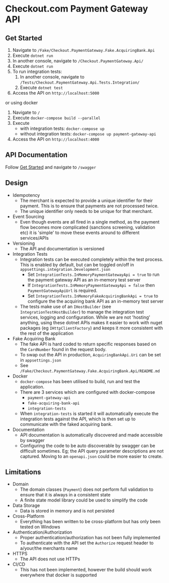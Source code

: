 # Checkout.com Payment Gateway API

## Get Started

1. Navigate to `/Fake/Checkout.PaymentGateway.Fake.AcquiringBank.Api`
1. Execute `dotnet run`
1. In another console, navigate to `/Checkout.PaymentGateway.Api/`
1. Execute `dotnet run`
1. To run integration tests:
    1. In another console, navigate to `/Tests/Checkout.PaymentGateway.Api.Tests.Integration/`
    1. Execute `dotnet test`
1. Access the API on `http://localhost:5000`

or using docker

1. Navigate to `/`
1. Execute `docker-compose build --parallel`
1. Execute
    - with integration tests: `docker-compose up`
    - without integration tests: `docker-compose up payment-gateway-api`
1. Access the API on `http://localhost:4000`

## API Documentation

Follow [Get Started](#Get-Started) and navigate to `/swagger`

## Design

- Idempotency
    - The merchant is expected to provide a unique identifier for their payment. This is to ensure that payments are not processed twice.
    - The unique identifier only needs to be unique for that merchant.
- Event Sourcing
	- Even though events are all fired in a single method, as the payment flow becomes more complicated (sanctions screening, validation etc) it is 'simple' to move these events around to different services/APIs
- Versioning
    - The API and documentation is versioned
- Integration Tests
    - Integration tests can be executed completely within the test process. This is enabled by default, but can be toggled on/off in `appsettings.integration.Development.json`
        - Set `IntegrationTests.InMemoryPaymentGatewayApi = true` to run the payment gateway API as an in-memory test server
        - If `IntegrationTests.InMemoryPaymentGatewayApi = false` then `PaymentGatewayApiUrl` is required.
        - Set `IntegrationTests.InMemoryFakeAcquiringBankApi = true` to configure the the acquiring bank API as an in-memory test server
    - The tests make use of an `IHostBuilder` (see `IntegrationTestHostBuilder`) to manage the integration test services, logging and configuration. While we are not 'hosting' anything, using these dotnet APIs makes it easier to work with nuget packages (eg `IHttpClientFactory`) and keeps it more consistent with the rest of the application
- Fake Acquiring Bank
    - The fake API is hard coded to return specific responses based on the `CardNumber` found in the request body.
    - To swap out the API in production, `AcquiringBankApi.Uri` can be set in `appsettings.json`
    - See `/Fake/Checkout.PaymentGateway.Fake.AcquiringBank.Api/README.md`
- Docker
    - `docker-compose` has been utilised to build, run and test the application.
    - There are 3 services which are configured with docker-compose
        - `payment-gateway-api`
        - `fake-acquiring-bank-api`
        - `integration-tests`
    - When `integration-tests` is started it will automatically execute the integration tests against the API, which is then set up to communicate with the faked acquiring bank.
- Documentation
    - API documentation is automatically discovered and made accessible by swagger
    - Configuring the code to be auto discoverable by swagger can be difficult sometimes. Eg; the API query parameter descriptions are not captured. Moving to an `openapi.json` could be more easier to create.

## Limitations

- Domain
    - The domain classes (`Payment`) does not perform full validation to ensure that it is always in a consistent state
    - A finite state model library could be used to simplify the code
- Data Storage
    - Data is stored in memory and is not persisted
- Cross-Platform
    - Everything has been written to be cross-platform but has only been tested on Windows
- Authentication/Authorization
    - Proper authentication/authorization has not been fully implemented
    - To authenticate with the API set the `Authorize` request header to a/your/the merchants name
- HTTPS
    - The API does not use HTTPs
- CI/CD
    - This has not been implemented, however the build should work everywhere that docker is supported